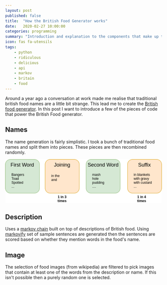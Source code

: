 ```yaml
---
layout: post
published: false
title:  "How the British Food Generator works"
date:   2020-02-27 10:00:00
categories: programming
summary: "Introduction and explanation to the components that make up the british food generator"
icon: fas fa-utensils
tags:
    - python
    - ridiculous
    - delicious
    - api
    - markov
    - britain
    - food
---
```


Around a year ago a conversation at work made me realise that traditional british 
food names are a little bit strange. This lead me to create the [British food generator][website-food-gen].
In this post I want to introduce a few of the pieces of code that power the
British Food generator.

## Names

The name generation is fairly simplistic. I took a bunch of traditional food names and
split them into pieces. These pieces are then recombined randomly.

![image of name components](/images/2020-02-20-british-food-generator/food_names.png)

## Description
Uses a [markov chain][wiki-markov] built on top of descriptions of British food.
Using [markovify][library-markovify] set of sample sentences are generated then the sentences are
scored based on whether they mention words in the food's name.

## Image
The selection of food images (from wikipedia) are filtered to pick images 
that contain at least one of the words from the description or name. If this 
isn't possible then a purely random one is selected.


[website-food-gen]: https://british-food-generator.herokuapp.com
[wiki-markov]: https://en.wikipedia.org/wiki/Markov_chain
[library-markovify]:https://github.com/jsvine/markovify
